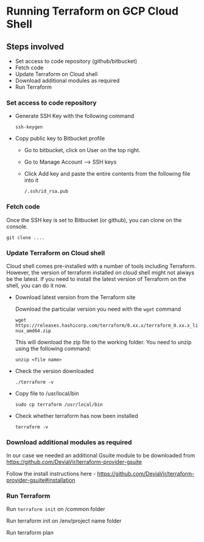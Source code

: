 # Running Terraform on GCP Cloud Shell

## Steps involved

* Set access to code repository (github/bitbucket)
* Fetch code
* Update Terraform on Cloud shell
* Download additional modules as required
* Run Terraform



### Set access to code repository

* Generate SSH Key with the following command

  `ssh-keygen`

* Copy public key to Bitbucket profile

  * Go to bitbucket, click on User on the top right.

  * Go to Manage Account --> SSH keys

  * Click Add key and paste the entire contents from the following file into it

    `/.ssh/id_rsa.pub`

### Fetch code

Once the SSH key is set to Bitbucket (or github), you can clone on the console.

`git clone .... `



### Update Terraform on Cloud shell

Cloud shell comes pre-installed with a number of tools including Terraform. However, the version of terraform installed on cloud shell might not always be the latest. If you need to install the latest version of Terraform on the shell, you can do it now.

* Download latest version from the Terraform site

  Download the particular version you need with the `wget` command

  `wget https://releases.hashicorp.com/terraform/0.xx.x/terraform_0.xx.x_linux_amd64.zip`

  This will download the zip file to the working folder. You need to unzip using the following command:

  `unzip <file name>`

* Check the version downloaded

  `./terraform -v`

* Copy file to /usr/local/bin

  `sudo cp terraform /usr/local/bin`

* Check whether terraform has now been installed

  `terraform -v`

  

### Download additional modules as required

In our case we needed an additional Gsuite module to be downloaded from https://github.com/DeviaVir/terraform-provider-gsuite

Follow the install instructions here - https://github.com/DeviaVir/terraform-provider-gsuite#installation



### Run Terraform

Run `terraform init` on /common folder

Run terraform init on /env/project name folder

Run terraform plan